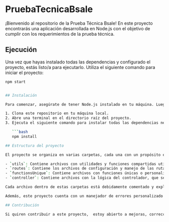 # PruebaTecnicaBsale

¡Bienvenido al repositorio de la Prueba Técnica Bsale! En este proyecto encontrarás una aplicación desarrollada en Node.js con el objetivo de cumplir con los requerimientos de la prueba técnica.


## Ejecución

Una vez que hayas instalado todas las dependencias y configurado el proyecto, estás listo/a para ejecutarlo. Utiliza el siguiente comando para iniciar el proyecto:

```bash
npm start


## Instalación

Para comenzar, asegúrate de tener Node.js instalado en tu máquina. Luego, sigue estos pasos:

1. Clona este repositorio en tu máquina local.
2. Abre una terminal en el directorio raíz del proyecto.
3. Ejecuta el siguiente comando para instalar todas las dependencias necesarias:

   ```bash
   npm install

## Estructura del proyecto

El proyecto se organiza en varias carpetas, cada una con un propósito específico:

- `utils`: Contiene archivos con utilidades y funciones compartidas utilizadas en diferentes partes del proyecto.
- `routes`: Contiene los archivos de configuración y manejo de las rutas de la aplicación.
- `functionsUnique`: Contiene archivos con funciones únicas o personalizadas utilizadas en el proyecto.
- `controller`: Contiene archivos con la lógica del controlador, que se encarga de procesar las solicitudes entrantes y generar las respuestas correspondientes.

Cada archivo dentro de estas carpetas está debidamente comentado y explicado para facilitar la comprensión del código.

Además, este proyecto cuenta con un manejador de errores personalizado que captura y gestiona los errores en `src/routes/routes.js`. También se utiliza una clase personalizada en `src/utils/trycatchErr.js` para lanzar errores personalizados de manera más controlada.

## Contribución

Si quiren contribuir a este proyecto,  estoy abierto a mejoras, correcciones de errores y nuevas funcionalidades.

